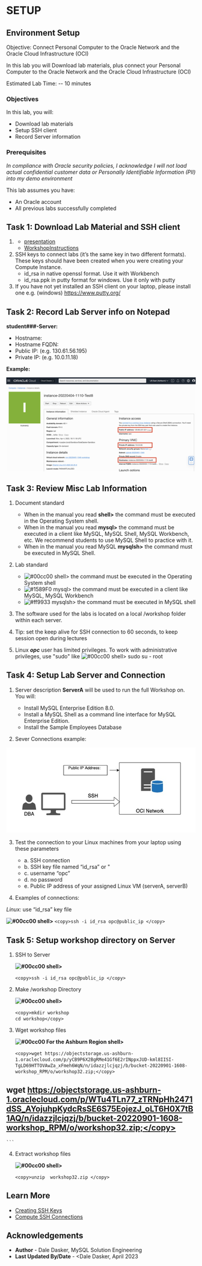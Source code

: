 # SETUP

## Environment Setup

Objective: Connect Personal Computer to the Oracle Network and the Oracle Cloud Infrastructure (OCI)

In this lab you will Download lab materials, plus connect your Personal Computer to the Oracle Network and the Oracle Cloud Infrastructure (OCI)

Estimated Lab Time: -- 10 minutes

### Objectives
In this lab, you will:
* Download lab materials
* Setup SSH client
* Record Server information

### Prerequisites

*In compliance with Oracle security policies, I acknowledge I will not load actual confidential customer data or Personally Identifiable Information (PII) into my demo environment*

This lab assumes you have:
* An Oracle account
* All previous labs successfully completed

## Task 1: Download Lab Material and SSH client
1. * [presentation](files/MySQL_HA_04262023.pdf)
   * [WorkshopInstructions](files/CompleteWorkshop.pdf)
2. SSH keys to connect labs (it’s the same key in two different formats).  These keys should have been created when you were creating your Compute Instance.  
    * id_rsa in native openssl format. Use it with Workbench
    * id_rsa.ppk in putty format for windows. Use it only with putty
3. If you have not yet installed an SSH client on your laptop, please install one
    e.g. (windows) https://www.putty.org/

## Task 2: Record Lab Server info on Notepad

**student###-Server:**
  - Hostname:  
  - Hostname FQDN:  
  - Public IP:   (e.g. 130.61.56.195) 
  - Private IP: (e.g. 10.0.11.18)

 **Example:**

![IP Addresses](images/Setup_IP_Addresses.png) 

## Task 3: Review Misc Lab Information
1. Document standard 
    - When in the manual you read **shell>** the command must be executed in the Operating System shell.
    - When in the manual you read **mysql>** the command must be executed in a client like MySQL, MySQL Shell, MySQL Workbench, etc. We recommend students to use MySQL Shell to practice with it.
    - When in the manual you read MySQL **mysqlsh>** the command must be executed in MySQL Shell.

2. Lab standard  
    - ![#00cc00](https://via.placeholder.com/15/00cc00/000000?text=+) shell> the command must be executed in the Operating System shell
    - ![#1589F0](https://via.placeholder.com/15/1589F0/000000?text=+) mysql> the command must be executed in a client like MySQL, MySQL Workbench
    - ![#ff9933](https://via.placeholder.com/15/ff9933/000000?text=+) mysqlsh> the command must be executed in MySQL shell

3.	The software used for the labs is located on a local /workshop folder within each server.

4.	Tip: set the keep alive for SSH connection to 60 seconds, to keep session open during lectures

5.	Linux ***opc*** user has limited privileges. To work with administrative privileges, use "sudo" like 
![#00cc00](https://via.placeholder.com/15/00cc00/000000?text=+) shell> sudo su - root

## Task 4: Setup Lab Server and Connection

1.	Server description
    **ServerA** will be used to run the full Workshop on.  You will:
    - Install MySQL Enterprise Edition 8.0.
    - Install a MySQL Shell as a command line interface for MySQL Enterprise Edition.
    - Install the Sample Employees Database

2.	Sever Connections example:

![Image alt text](images/Public_image_2.jpg)

3.	Test the connection to your Linux machines from your laptop using these parameters
    - a. SSH connection
    - b. SSH key file named “id_rsa” or " 
    - c. username “opc”
    - d. no password
    - e. Public IP address of your assigned Linux VM (serverA, serverB)


4. Examples of connections: 

  *Linux:* use “id_rsa” key file

  **![#00cc00](https://via.placeholder.com/15/00cc00/000000?text=+) shell>**
    ```
    <copy>ssh -i id_rsa opc@public_ip </copy>
    ```


## Task 5: Setup workshop directory on Server


1. SSH to Server 

    **![#00cc00](https://via.placeholder.com/15/00cc00/000000?text=+) shell>**
    ```
    <copy>ssh -i id_rsa opc@public_ip </copy>
    ```

2.  Make /workshop Directory

    **![#00cc00](https://via.placeholder.com/15/00cc00/000000?text=+) shell>**
    ```
    <copy>mkdir workshop 
    cd workshop</copy>

    ```

3.  Wget workshop files 

    **![#00cc00](https://via.placeholder.com/15/00cc00/000000?text=+) For the Ashburn Region shell>**
    ```
    <copy>wget https://objectstorage.us-ashburn-1.oraclecloud.com/p/yCB9P6X2BgRMe41Gf6E2rINppxJUD-kml8IISI-TgLD69HTTOVAwZa_xFmeh6WqN/n/idazzjlcjqzj/b/bucket-20220901-1608-workshop_RPM/o/workshop32.zip;</copy>
##    <copy>wget  https://objectstorage.us-ashburn-1.oraclecloud.com/p/WTu4TLn77_zTRNpHh2471dSS_AYojuhpKydcRsSE6S75EojezJ_oLT6H0X7tB1AQ/n/idazzjlcjqzj/b/bucket-20220901-1608-workshop_RPM/o/workshop32.zip;</copy>
    ```
    
4.  Extract workshop files 

    **![#00cc00](https://via.placeholder.com/15/00cc00/000000?text=+) shell>**
    ```
    <copy>unzip  workshop32.zip </copy>
    ```


## Learn More

* [Creating SSH Keys](https://docs.oracle.com/en-us/iaas/Content/Compute/Tasks/managingkeypairs.htm)
* [Compute SSH Connections](https://docs.oracle.com/en-us/iaas/Content/Compute/Tasks/accessinginstance.htm)

## Acknowledgements
* **Author** - Dale Dasker, MySQL Solution Engineering
* **Last Updated By/Date** - <Dale Dasker, April 2023
